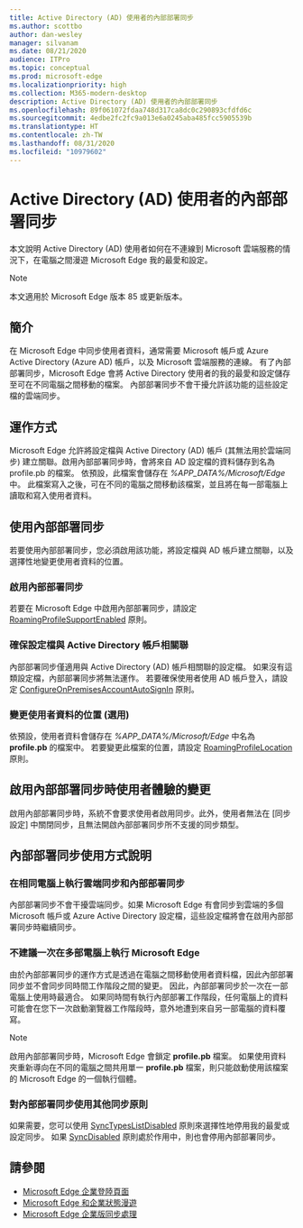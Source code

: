 ```yaml
---
title: Active Directory (AD) 使用者的內部部署同步
ms.author: scottbo
author: dan-wesley
manager: silvanam
ms.date: 08/21/2020
audience: ITPro
ms.topic: conceptual
ms.prod: microsoft-edge
ms.localizationpriority: high
ms.collection: M365-modern-desktop
description: Active Directory (AD) 使用者的內部部署同步
ms.openlocfilehash: 89f061072fdaa748d317ca8dc0c290893cfdfd6c
ms.sourcegitcommit: 4edbe2fc2fc9a013e6a0245aba485fcc5905539b
ms.translationtype: HT
ms.contentlocale: zh-TW
ms.lasthandoff: 08/31/2020
ms.locfileid: "10979602"
---
```

# Active Directory (AD) 使用者的內部部署同步

本文說明 Active Directory (AD) 使用者如何在不連線到 Microsoft 雲端服務的情況下，在電腦之間漫遊 Microsoft Edge 我的最愛和設定。

> [!NOTE]
> 本文適用於 Microsoft Edge 版本 85 或更新版本。

## 簡介

在 Microsoft Edge 中同步使用者資料，通常需要 Microsoft 帳戶或 Azure Active Directory (Azure AD) 帳戶，以及 Microsoft 雲端服務的連線。 有了內部部署同步，Microsoft Edge 會將 Active Directory 使用者的我的最愛和設定儲存至可在不同電腦之間移動的檔案。 內部部署同步不會干擾允許該功能的這些設定檔的雲端同步。

## 運作方式

Microsoft Edge 允許將設定檔與 Active Directory (AD) 帳戶 (其無法用於雲端同步) 建立關聯。啟用內部部署同步時，會將來自 AD 設定檔的資料儲存到名為 profile.pb 的檔案。 依預設，此檔案會儲存在 *%APP_DATA%/Microsoft/Edge* 中。 此檔案寫入之後，可在不同的電腦之間移動該檔案，並且將在每一部電腦上讀取和寫入使用者資料。

## 使用內部部署同步

若要使用內部部署同步，您必須啟用該功能，將設定檔與 AD 帳戶建立關聯，以及選擇性地變更使用者資料的位置。

### 啟用內部部署同步

若要在 Microsoft Edge 中啟用內部部署同步，請設定 [RoamingProfileSupportEnabled](https://docs.microsoft.com/DeployEdge/microsoft-edge-policies#roamingprofilesupportenabled) 原則。

### 確保設定檔與 Active Directory 帳戶相關聯

內部部署同步僅適用與 Active Directory (AD) 帳戶相關聯的設定檔。 如果沒有這類設定檔，內部部署同步將無法運作。 若要確保使用者使用 AD 帳戶登入，請設定 [ConfigureOnPremisesAccountAutoSignIn](https://docs.microsoft.com/DeployEdge/microsoft-edge-policies#configureonpremisesaccountautosignin) 原則。

### 變更使用者資料的位置 (選用)

依預設，使用者資料會儲存在 *%APP_DATA%/Microsoft/Edge* 中名為 **profile.pb** 的檔案中。 若要變更此檔案的位置，請設定 [RoamingProfileLocation](https://docs.microsoft.com/DeployEdge/microsoft-edge-policies#roamingprofilelocation) 原則。

## 啟用內部部署同步時使用者體驗的變更

啟用內部部署同步時，系統不會要求使用者啟用同步。此外，使用者無法在 [同步設定] 中關閉同步，且無法開啟內部部署同步所不支援的同步類型。

## 內部部署同步使用方式說明

### 在相同電腦上執行雲端同步和內部部署同步

內部部署同步不會干擾雲端同步。如果 Microsoft Edge 有會同步到雲端的多個 Microsoft 帳戶或 Azure Active Directory 設定檔，這些設定檔將會在啟用內部部署同步時繼續同步。

### 不建議一次在多部電腦上執行 Microsoft Edge

由於內部部署同步的運作方式是透過在電腦之間移動使用者資料檔，因此內部部署同步並不會同步同時間工作階段之間的變更。 因此，內部部署同步於一次在一部電腦上使用時最適合。 如果同時間有執行內部部署工作階段，任何電腦上的資料可能會在您下一次啟動瀏覽器工作階段時，意外地遭到來自另一部電腦的資料覆寫。

> [!NOTE]
> 啟用內部部署同步時，Microsoft Edge 會鎖定 **profile.pb** 檔案。 如果使用資料夾重新導向在不同的電腦之間共用單一 **profile.pb** 檔案，則只能啟動使用該檔案的 Microsoft Edge 的一個執行個體。

### 對內部部署同步使用其他同步原則

如果需要，您可以使用 [SyncTypesListDisabled](https://docs.microsoft.com/DeployEdge/microsoft-edge-policies#synctypeslistdisabled) 原則來選擇性地停用我的最愛或設定同步。 如果 [SyncDisabled](https://docs.microsoft.com/DeployEdge/microsoft-edge-policies#syncdisabled) 原則處於作用中，則也會停用內部部署同步。  

## 請參閱

- [Microsoft Edge 企業登陸頁面](https://aka.ms/EdgeEnterprise)
- [Microsoft Edge 和企業狀態漫遊](microsoft-edge-enterprise-state-roaming.md)
- [Microsoft Edge 企業版同步處理](microsoft-edge-enterprise-sync.md)
